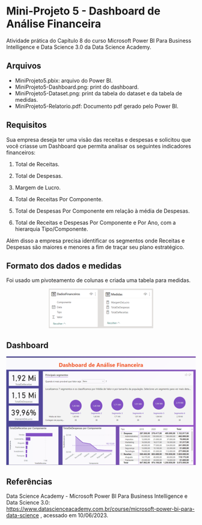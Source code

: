# Mini-Projeto 5 - Dashboard de Análise Financeira
Atividade prática do Capítulo 8 do curso Microsoft Power BI Para Business Intelligence e Data Science 3.0 da Data Science Academy.


## Arquivos
- MiniProjeto5.pbix: arquivo do Power BI.
- MiniProjeto5-Dashboard.png: print do dashboard.
- MiniProjeto5-Dataset.png: print da tabela do dataset e da tabela de medidas.
- MiniProjeto5-Relatorio.pdf: Documento pdf gerado pelo Power BI.


## Requisitos
Sua empresa deseja ter uma visão das receitas e despesas e solicitou que você criasse um Dashboard que permita analisar os seguintes indicadores financeiros:

1. Total de Receitas.

2. Total de Despesas.

3. Margem de Lucro.

4. Total de Receitas Por Componente.

5. Total de Despesas Por Componente em relação à média de Despesas.

6. Total de Receitas e Despesas Por Componente e Por Ano, com a hierarquia Tipo/Componente.

Além disso a empresa precisa identificar os segmentos onde Receitas e Despesas são maiores e menores a fim de traçar seu plano estratégico.


## Formato dos dados e medidas
Foi usado um pivoteamento de colunas e criada uma tabela para medidas.

<div style="text-align: center;">
    <img src="MiniProjeto5-Dataset.PNG" width="55%"/>
</div>


## Dashboard
<div style="text-align: center;">
    <img src="MiniProjeto5-Dashboard.PNG"/>
</div>


## Referências
Data Science Academy - Microsoft Power BI Para Business Intelligence e Data Science 3.0: 
https://www.datascienceacademy.com.br/course/microsoft-power-bi-para-data-science , acessado em 10/06/2023.